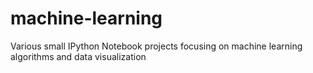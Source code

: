 # machine-learning
Various small IPython Notebook projects focusing on machine learning algorithms and data visualization
